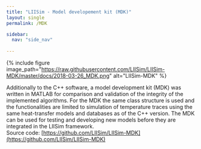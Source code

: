 ```yaml
---
title: "LIISim - Model developement kit (MDK)"
layout: single
permalink: /MDK

sidebar:
  nav: "side_nav"
                               
---
```


{% include figure image_path="https://raw.githubusercontent.com/LIISim/LIISim-MDK/master/docs/2018-03-26_MDK.png" 
  alt="LIISim-MDK" %}
                                              
Additionally to the C++ software, a model development kit (MDK) was written in MATLAB for comparison
and validation of the integrity of the implemented algorithms. For the MDK the same class structure is
used and the functionalities are limited to simulation of temperature traces using the same heat-transfer models and databases as of the C++ version.
The MDK can be used for testing and developing new models before they are integrated in the LIISim framework.<br>
Source code: [https://github.com/LIISim/LIISim-MDK](https://github.com/LIISim/LIISim-MDK)
